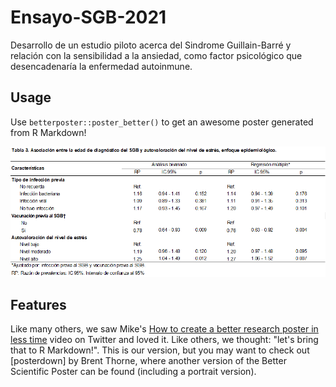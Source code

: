 # Ensayo-SGB-2021
Desarrollo de un estudio piloto acerca del Sindrome Guillain-Barré y relación con la sensibilidad a la ansiedad, como factor psicológico que desencadenaría la enfermedad autoinmune. 



## Usage

Use `betterposter::poster_better()` to get an awesome poster generated from R Markdown!

![](Figuras/Table3.png)

## Features

Like many others, we saw Mike's [How to create a better research poster in less time](https://youtu.be/1RwJbhkCA58) video on Twitter and loved it. Like others, we thought: "let's bring that to R Markdown!". This is our version, but you may want to check out [posterdown] by Brent Thorne, where another version of the Better Scientific Poster can be found (including a portrait version).
